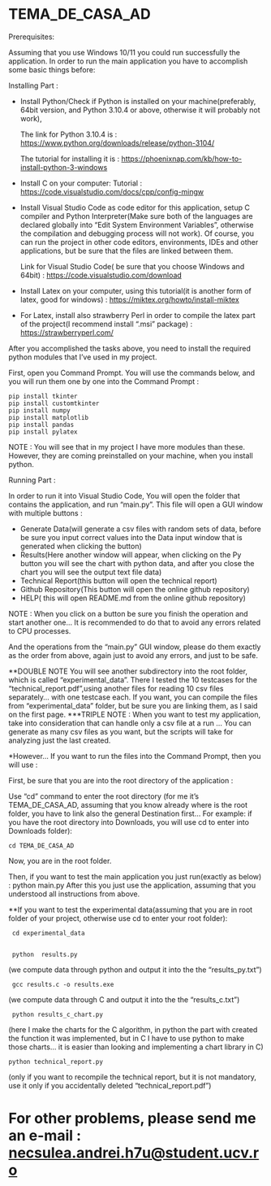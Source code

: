 # TEMA_DE_CASA_AD


Prerequisites:

Assuming that you use Windows 10/11 you could run successfully the application.
In order to run the main application you have to accomplish some basic things before:




Installing Part :

-	Install Python/Check if Python is installed on your machine(preferably, 64bit version, and Python 3.10.4 or above, otherwise it will probably not work),

      The link for Python 3.10.4 is : 
        https://www.python.org/downloads/release/python-3104/
    
      The tutorial for installing it is :
 	    https://phoenixnap.com/kb/how-to-install-python-3-windows

-	Install C on your computer:
      Tutorial : https://code.visualstudio.com/docs/cpp/config-mingw


-	Install Visual Studio Code as code editor for this application, setup C compiler and Python Interpreter(Make sure both of the languages are declared globally into “Edit System Environment Variables”, otherwise the compilation and debugging process will not work). Of course, you can run the project in other code editors, environments, IDEs and other applications, but be sure that the files are linked between them. 

    Link for Visual Studio Code( be sure that you choose Windows and 64bit) : 
        https://code.visualstudio.com/download

-	Install Latex on your computer, using this tutorial(it is another form of latex, good for windows) : https://miktex.org/howto/install-miktex

-	For Latex, install also strawberry Perl in order to compile the latex part of the project(I recommend install “.msi” package) : 
        https://strawberryperl.com/

After you accomplished the tasks above, you need to install the required python modules that I’ve used in my project.

First, open you Command Prompt.
You will use the commands below, and you will run them one by one into the Command Prompt :

    pip install tkinter
    pip install customtkinter
    pip install numpy
    pip install matplotlib
    pip install pandas
    pip install pylatex

NOTE : You will see that in my project I have more modules than these. However, they are coming preinstalled on your machine, when you install python.





Running Part : 

In order to run it into Visual Studio Code, You will open the folder that contains the application, and run “main.py”.
This file will open a GUI window with multiple buttons :
-	Generate Data(will generate a csv files with random sets of data, before be sure you input correct values into the Data input window that is generated when clicking the button)
-	Results(Here another window will appear, when clicking on the Py button you will see the chart with python data, and after you close the chart you will see the output text file data)
-	Technical Report(this button will open the technical report)
-	Github Repository(This button will open the online github repository)
-	HELP( this will open README.md from the online github repository)

NOTE : When you click on a button be sure you finish the operation and start another one… It is recommended to do that to avoid any errors related to CPU processes.

And the operations from the “main.py” GUI window, please do them exactly as the order from above, again just to avoid any errors, and just to be safe.

**DOUBLE NOTE You will see another subdirectory into the root folder, which is called “experimental_data”.
There I tested the 10 testcases for the “technical_report.pdf”,using another files for reading 10 csv files separately… with one testcase each.
If you want, you can compile the files from “experimental_data” folder, but be sure you are linking them, as I said on the first page.
***TRIPLE NOTE : When you want to test my application, take into consideration that can handle only a csv file at a run … You can generate as many csv files as you want, but the scripts will take for analyzing just the last created.

*However… If you want to run the files into the Command Prompt, then you will use : 

First, be sure that you are into the root directory of the application : 

Use “cd” command to enter the root directory (for me it’s TEMA_DE_CASA_AD, assuming that you know already where is the root folder, you have to link also the general Destination first… For example: if you have the root directory into Downloads, you will use cd to enter into Downloads folder):

    cd TEMA_DE_CASA_AD

Now, you are in the root folder.

Then, if you want to test the main application you just run(exactly as below) :
  python main.py 
After this you just use the application, assuming that you understood all instructions from above.

**If you want to test the experimental data(assuming that you are in root folder of your project, otherwise use cd to enter your root folder):


     cd experimental_data


     python  results.py 
(we compute data through python and output it into the the “results_py.txt”)


     gcc results.c -o results.exe
  (we compute data through C and output it into the the “results_c.txt”)

     python results_c_chart.py
   (here I make the charts for the C algorithm, in python the part with created the function it was implemented, but in C I have to use python to make those charts… it is easier than looking and implementing a chart library in C)


    python technical_report.py     
(only if you want to recompile the technical report, but it is not mandatory, use it only if you accidentally deleted “technical_report.pdf”)



  For other problems, please send me an e-mail : necsulea.andrei.h7u@student.ucv.ro
=

